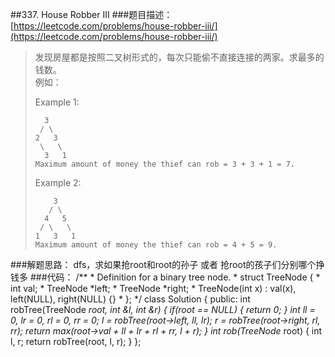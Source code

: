 ##337. House Robber III
###题目描述：[https://leetcode.com/problems/house-robber-iii/](https://leetcode.com/problems/house-robber-iii/)
> 发现房屋都是按照二叉树形式的，每次只能偷不直接连接的两家。求最多的钱数。    
> 例如：
> 
> Example 1:
> 
>       3
>      / \
>     2   3
>      \   \ 
>       3   1
>     Maximum amount of money the thief can rob = 3 + 3 + 1 = 7.
> Example 2:
> 
>         3
>        / \
>       4   5
>      / \   \ 
>     1   3   1
>     Maximum amount of money the thief can rob = 4 + 5 = 9.

###解题思路：
dfs，求如果抢root和root的孙子 或者 抢root的孩子们分别哪个挣钱多
###代码：
	/**
	 * Definition for a binary tree node.
	 * struct TreeNode {
	 *     int val;
	 *     TreeNode *left;
	 *     TreeNode *right;
	 *     TreeNode(int x) : val(x), left(NULL), right(NULL) {}
	 * };
	 */
	class Solution {
	public:
	    int robTree(TreeNode *root, int &l, int &r) {
	        if(root == NULL) {
	            return 0;
	        }
	        int ll = 0, lr = 0, rl = 0, rr = 0;
	        l = robTree(root->left, ll, lr);
	        r = robTree(root->right, rl, rr);
	        return max(root->val + ll + lr + rl + rr, l + r);
	    }
	    int rob(TreeNode* root) {
	        int l, r;
	        return robTree(root, l, r);
	    }
	};